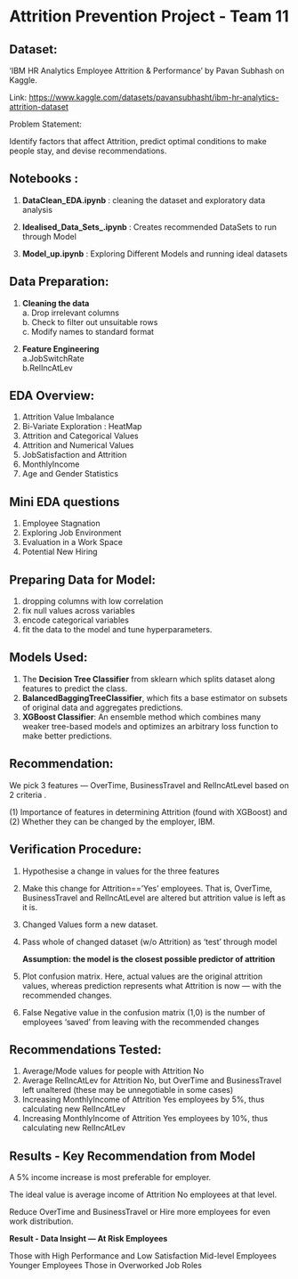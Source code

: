 # Attrition Prevention Project - Team 11


## Dataset:
‘IBM HR Analytics Employee Attrition & Performance’ by Pavan Subhash on Kaggle.  

Link: https://www.kaggle.com/datasets/pavansubhasht/ibm-hr-analytics-attrition-dataset  

Problem Statement:  

Identify factors that affect Attrition, predict optimal conditions to make people stay, and devise recommendations.  
  
   
## Notebooks : <br>

1. **DataClean_EDA.ipynb** : cleaning the dataset and exploratory data analysis  

2. **Idealised_Data_Sets_.ipynb** : Creates recommended DataSets to run through Model  

3. **Model_up.ipynb** : Exploring Different Models and running ideal datasets  



## Data Preparation:

1. **Cleaning the data**  
  a. Drop irrelevant columns  
    b. Check to filter out unsuitable rows  
      c. Modify names to standard format  
  
2. **Feature Engineering**  
  a.JobSwitchRate  
    b.RelIncAtLev

## EDA Overview:  

1. Attrition Value Imbalance
2. Bi-Variate Exploration : HeatMap
3. Attrition and Categorical Values
4. Attrition and Numerical Values
5. JobSatisfaction and Attrition
6. MonthlyIncome
7. Age and Gender Statistics

## Mini EDA questions
1. Employee Stagnation
2. Exploring Job Environment
3. Evaluation in a Work Space
4. Potential New Hiring


## Preparing Data for Model:
1. dropping columns with low correlation
2. fix null values across variables
3. encode categorical variables
4. fit the data to the model and tune hyperparameters.  

## Models Used:
1. The **Decision Tree Classifier** from sklearn which splits dataset along features to predict the class.
2. **BalancedBaggingTreeClassifier**, which fits a base estimator on subsets of original data and aggregates predictions.
3. **XGBoost Classifier**: An ensemble method which combines many weaker tree-based models and optimizes an arbitrary loss function to make better predictions.

## Recommendation:
We pick 3 features — OverTime, BusinessTravel and RelIncAtLevel based on 2 criteria .  

(1) Importance of features in determining Attrition (found with XGBoost) and (2) Whether they can be changed by the employer, IBM.

## Verification Procedure:
1. Hypothesise a change in values for the three features
2. Make this change for Attrition==’Yes’ employees. That is, OverTime, BusinessTravel and RelIncAtLevel are altered but attrition value is left as it is.
3. Changed Values form a new dataset.
4. Pass whole of changed dataset (w/o Attrition) as ‘test’ through model

    **Assumption: the model is the closest possible predictor of attrition**  
 
5. Plot confusion matrix. Here, actual values are the original attrition values, whereas prediction represents what Attrition is now — with the recommended changes. 
6. False Negative value in the confusion matrix (1,0) is the number of employees ‘saved’ from leaving with the recommended changes

## Recommendations Tested:
1. Average/Mode values for people with Attrition No
2. Average RelIncAtLev for Attrition No, but OverTime and BusinessTravel left unaltered (these may be unnegotiable in some cases)
3. Increasing MonthlyIncome of Attrition Yes employees by 5%, thus calculating new RelIncAtLev
4. Increasing MonthlyIncome of Attrition Yes employees by 10%, thus calculating new RelIncAtLev

## Results - Key Recommendation from Model

A 5% income increase is most preferable for employer. 

The ideal value is average income of Attrition No employees at that level. 

Reduce OverTime and BusinessTravel or Hire more employees for even work distribution.

**Result - Data Insight — At Risk Employees**

Those with High Performance and Low Satisfaction
Mid-level Employees
Younger Employees 
Those in Overworked Job Roles


